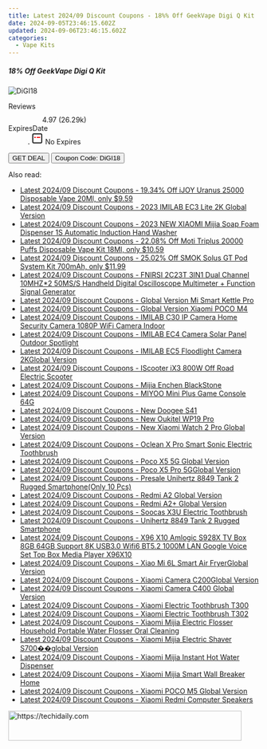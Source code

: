 ```yaml
---
title: Latest 2024/09 Discount Coupons - 18%% Off GeekVape Digi Q Kit
date: 2024-09-05T23:46:15.602Z
updated: 2024-09-06T23:46:15.602Z
categories:
  - Vape Kits
---
```



<div class="max-w-4xl mx-auto grid grid-cols-1 lg:max-w-5xl lg:gap-x-20 lg:grid-cols-2">
  <div class="relative p-3 col-start-1 row-start-1 flex flex-col-reverse rounded-lg bg-gradient-to-t from-black/75 via-black/0 sm:bg-none sm:row-start-2 sm:p-0 lg:row-start-1">
    <h5 class="mt-1 text-lg font-semibold text-white sm:text-slate-900 md:text-2xl dark:sm:text-white">18% Off GeekVape Digi Q Kit</h5>
  </div>
  
  <div class="col-start-1 col-end-3 row-start-1 grid gap-4 sm:mb-6 sm:grid-cols-4 lg:col-start-2 lg:row-span-6 lg:row-end-6 lg:mb-0 lg:gap-6">
      <img src="https://static.shareasale.com/image/59344/deal/geekvapedigiQQQ.png" onClick="javascript:window.open(decodeURIComponent('https%3A%2F%2Fwww.shareasale.com%2Fu.cfm%3Fd%3D1103149%26m%3D59344%26u%3D4338022'), '_blank');void(0);" alt="DiGI18" class="h-60 w-full rounded-lg object-cover sm:col-span-2 sm:h-52 lg:col-span-full" loading="lazy" />
    
  </div>
  <dl class="row-start-2 mt-4 flex items-center text-xs font-medium sm:row-start-3 sm:mt-1 md:mt-2.5 lg:row-start-2">
    <dt class="sr-only">Reviews</dt>
    <dd class="flex items-center text-indigo-600 dark:text-indigo-400">
      <svg width="24" height="24" fill="none" aria-hidden="true" class="mr-1 stroke-current dark:stroke-indigo-500">
        <path d="m12 5 2 5h5l-4 4 2.103 5L12 16l-5.103 3L9 14l-4-4h5l2-5Z" stroke-width="2" stroke-linecap="round" stroke-linejoin="round" />
      </svg>
      <span>4.97 <span class="font-normal text-slate-400">(26.29k)</span></span>
    </dd>
    <dt class="sr-only">ExpiresDate</dt>
    <dd class="flex items-center">
      <svg width="2" height="2" aria-hidden="true" fill="currentColor" class="mx-3 text-slate-300">
        <circle cx="1" cy="1" r="1" />
      </svg>
      <svg width="24" height="24" viewBox="0 0 24 24" fill="none" stroke="currentColor" stroke-width="2">
        <rect x="3" y="3" width="18" height="18" rx="2" fill="#fff" />
        <path d="M6 10L18 10" stroke="red" stroke-width="2" fill="none" />
        <path d="M10 6L10 18" stroke="#fff" stroke-width="2" fill="none" />
      </svg>
      No Expires    </dd>
  </dl>
  <div class="col-start-1 row-start-3 mt-4 self-center sm:col-start-2 sm:row-span-2 sm:row-start-2 sm:mt-0 lg:col-start-1 lg:row-start-3 lg:row-end-4 lg:mt-6">
    <button type="button" onClick="javascript:window.open(decodeURIComponent('https%3A%2F%2Fwww.shareasale.com%2Fu.cfm%3Fd%3D1103149%26m%3D59344%26u%3D4338022'), '_blank');void(0);" class="rounded-lg bg-red-600 px-3 py-2 text-sm font-medium leading-6 text-white">GET DEAL</button>
    <button type="button" onClick="javascript:window.open(decodeURIComponent('https%3A%2F%2Fwww.shareasale.com%2Fu.cfm%3Fd%3D1103149%26m%3D59344%26u%3D4338022'), '_blank');void(0);" class="border-dashed border-2 border-indigo-600 bg-green-100 text-sm leading-6 font-medium py-2 px-3 rounded-lg">Coupon Code: DiGI18</button>
  </div>
  <p class="col-start-1 mt-4 text-sm leading-6 sm:col-span-2 lg:col-span-1 lg:row-start-4 lg:mt-6 dark:text-slate-400">
     
  </p>
</div>
<span class="atpl-alsoreadstyle">Also read:</span>
<div><ul>
<li><a href="https://coupons.techidaily.com/coupon-1118951-share-90958-sale/"><u>Latest 2024/09 Discount Coupons - 19.34% Off iJOY Uranus 25000 Disposable Vape 20Ml, only $9.59</u></a></li>
<li><a href="https://coupons.techidaily.com/coupon-1118729-share-97331-sale/"><u>Latest 2024/09 Discount Coupons - 2023 IMILAB EC3 Lite 2K Global Version</u></a></li>
<li><a href="https://coupons.techidaily.com/coupon-1118695-share-97331-sale/"><u>Latest 2024/09 Discount Coupons - 2023 NEW XIAOMI Mijia Soap Foam Dispenser 1S Automatic Induction Hand Washer</u></a></li>
<li><a href="https://coupons.techidaily.com/coupon-1118952-share-90958-sale/"><u>Latest 2024/09 Discount Coupons - 22.08% Off Moti Triplus 20000 Puffs Disposable Vape Kit 18Ml, only $10.59</u></a></li>
<li><a href="https://coupons.techidaily.com/coupon-1119442-share-90958-sale/"><u>Latest 2024/09 Discount Coupons - 25.02% Off SMOK Solus GT Pod System Kit 700mAh, only $11.99</u></a></li>
<li><a href="https://coupons.techidaily.com/coupon-1118694-share-97331-sale/"><u>Latest 2024/09 Discount Coupons - FNIRSI 2C23T 3IN1 Dual Channel 10MHZ*2 50MS/S Handheld Digital Oscilloscope Multimeter + Function Signal Generator</u></a></li>
<li><a href="https://coupons.techidaily.com/coupon-1118724-share-97331-sale/"><u>Latest 2024/09 Discount Coupons - Global Version Mi Smart Kettle Pro</u></a></li>
<li><a href="https://coupons.techidaily.com/coupon-1118705-share-97331-sale/"><u>Latest 2024/09 Discount Coupons - Global Version Xiaomi POCO M4</u></a></li>
<li><a href="https://coupons.techidaily.com/coupon-1118728-share-97331-sale/"><u>Latest 2024/09 Discount Coupons - IMILAB C30 IP Camera Home Security Camera 1080P WiFi Camera Indoor</u></a></li>
<li><a href="https://coupons.techidaily.com/coupon-1118727-share-97331-sale/"><u>Latest 2024/09 Discount Coupons - IMILAB EC4 Camera Solar Panel Outdoor Spotlight</u></a></li>
<li><a href="https://coupons.techidaily.com/coupon-1118725-share-97331-sale/"><u>Latest 2024/09 Discount Coupons - IMILAB EC5 Floodlight Camera 2KGlobal Version</u></a></li>
<li><a href="https://coupons.techidaily.com/coupon-1118693-share-97331-sale/"><u>Latest 2024/09 Discount Coupons - IScooter iX3 800W Off Road Electric Scooter</u></a></li>
<li><a href="https://coupons.techidaily.com/coupon-1118736-share-97331-sale/"><u>Latest 2024/09 Discount Coupons - Mijia Enchen BlackStone</u></a></li>
<li><a href="https://coupons.techidaily.com/coupon-1118692-share-97331-sale/"><u>Latest 2024/09 Discount Coupons - MIYOO Mini Plus Game Console 64G</u></a></li>
<li><a href="https://coupons.techidaily.com/coupon-1118700-share-97331-sale/"><u>Latest 2024/09 Discount Coupons - New Doogee S41</u></a></li>
<li><a href="https://coupons.techidaily.com/coupon-1118701-share-97331-sale/"><u>Latest 2024/09 Discount Coupons - New Oukitel WP19 Pro</u></a></li>
<li><a href="https://coupons.techidaily.com/coupon-1118697-share-97331-sale/"><u>Latest 2024/09 Discount Coupons - New Xiaomi Watch 2 Pro Global Version</u></a></li>
<li><a href="https://coupons.techidaily.com/coupon-1118733-share-97331-sale/"><u>Latest 2024/09 Discount Coupons - Oclean X Pro Smart Sonic Electric Toothbrush</u></a></li>
<li><a href="https://coupons.techidaily.com/coupon-1118703-share-97331-sale/"><u>Latest 2024/09 Discount Coupons - Poco X5 5G Global Version</u></a></li>
<li><a href="https://coupons.techidaily.com/coupon-1118704-share-97331-sale/"><u>Latest 2024/09 Discount Coupons - Poco X5 Pro 5GGlobal Version</u></a></li>
<li><a href="https://coupons.techidaily.com/coupon-1118698-share-97331-sale/"><u>Latest 2024/09 Discount Coupons - Presale Unihertz 8849 Tank 2 Rugged Smartphone(Only 10 Pcs)</u></a></li>
<li><a href="https://coupons.techidaily.com/coupon-1118706-share-97331-sale/"><u>Latest 2024/09 Discount Coupons - Redmi A2 Global Version</u></a></li>
<li><a href="https://coupons.techidaily.com/coupon-1118707-share-97331-sale/"><u>Latest 2024/09 Discount Coupons - Redmi A2+ Global Version</u></a></li>
<li><a href="https://coupons.techidaily.com/coupon-1118734-share-97331-sale/"><u>Latest 2024/09 Discount Coupons - Soocas X3U Electric Toothbrush</u></a></li>
<li><a href="https://coupons.techidaily.com/coupon-1118699-share-97331-sale/"><u>Latest 2024/09 Discount Coupons - Unihertz 8849 Tank 2 Rugged Smartphone</u></a></li>
<li><a href="https://coupons.techidaily.com/coupon-1118691-share-97331-sale/"><u>Latest 2024/09 Discount Coupons - X96 X10 Amlogic S928X TV Box 8GB 64GB Support 8K USB3.0 Wifi6 BT5.2 1000M LAN Google Voice Set Top Box Media Player X96X10</u></a></li>
<li><a href="https://coupons.techidaily.com/coupon-1118721-share-97331-sale/"><u>Latest 2024/09 Discount Coupons - Xiao Mi 6L Smart Air FryerGlobal Version</u></a></li>
<li><a href="https://coupons.techidaily.com/coupon-1118730-share-97331-sale/"><u>Latest 2024/09 Discount Coupons - Xiaomi Camera C200Global Version</u></a></li>
<li><a href="https://coupons.techidaily.com/coupon-1118726-share-97331-sale/"><u>Latest 2024/09 Discount Coupons - Xiaomi Camera C400 Global Version</u></a></li>
<li><a href="https://coupons.techidaily.com/coupon-1118732-share-97331-sale/"><u>Latest 2024/09 Discount Coupons - Xiaomi Electric Toothbrush T300</u></a></li>
<li><a href="https://coupons.techidaily.com/coupon-1118731-share-97331-sale/"><u>Latest 2024/09 Discount Coupons - Xiaomi Electric Toothbrush T302</u></a></li>
<li><a href="https://coupons.techidaily.com/coupon-1118735-share-97331-sale/"><u>Latest 2024/09 Discount Coupons - Xiaomi Mijia Electric Flosser Household Portable Water Flosser Oral Cleaning</u></a></li>
<li><a href="https://coupons.techidaily.com/coupon-1118737-share-97331-sale/"><u>Latest 2024/09 Discount Coupons - Xiaomi Mijia Electric Shaver S700��global Version</u></a></li>
<li><a href="https://coupons.techidaily.com/coupon-1118722-share-97331-sale/"><u>Latest 2024/09 Discount Coupons - Xiaomi Mijia Instant Hot Water Dispenser</u></a></li>
<li><a href="https://coupons.techidaily.com/coupon-1118723-share-97331-sale/"><u>Latest 2024/09 Discount Coupons - Xiaomi Mijia Smart Wall Breaker Home</u></a></li>
<li><a href="https://coupons.techidaily.com/coupon-1118702-share-97331-sale/"><u>Latest 2024/09 Discount Coupons - Xiaomi POCO M5 Global Version</u></a></li>
<li><a href="https://coupons.techidaily.com/coupon-1118696-share-97331-sale/"><u>Latest 2024/09 Discount Coupons - Xiaomi Redmi Computer Speakers</u></a></li>
</ul></div>

<ins class="adsbygoogle"
      style="display:block"
      data-ad-client="ca-pub-7571918770474297"
      data-ad-slot="8358498916"
      data-ad-format="auto"
      data-full-width-responsive="true"></ins>
<!-- affiliate ads begin -->
<a href="https://aligracehair.sjv.io/c/5597632/2115950/19272" target="_top" id="2115950">
  <img src="//a.impactradius-go.com/display-ad/19272-2115950" border="0" alt="https://techidaily.com" width="468" height="60"/>
</a>
<img height="0" width="0" src="https://aligracehair.sjv.io/i/5597632/2115950/19272" style="position:absolute;visibility:hidden;" border="0" />
<!-- affiliate ads end -->